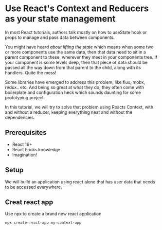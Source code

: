 # Use React's Context and Reducers as your state management

In most React tutorials, authors talk mostly on how to useState hook or props to manage and pass data between components. 

You might have heard _about lifting the state_ which means when some two or more components use the same data, then that data need to sit in a parent component to these, wherever they meet in your components tree. If your component is some levels deep, then that piece of data should be passed all the way down from that parent to the child, along with its handlers. Quite the mess!

Some libraries have emerged to address this problem, like flux, mobx, redux.. etc. And being so great at what they do, they often come with boilerplate and configuration heck which sounds daunting for some prototyping project.

In this tutorial, we will try to solve that problem using Reacts Context, with and without a reducer, keeping everything neat and without the dependencies.

## Prerequisites
- React 16+
- React hooks knowledge
- Imagination!

## Setup
We will build an application using react alone that has user data that needs to be accessed everywhere.

## Creat react app

Use npx to create a brand new react application

```bash
npx create-react-app my-context-app
```